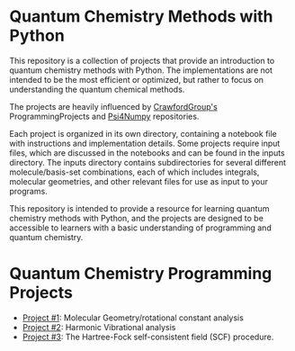 # Quantum Chemistry Methods with Python

This repository is a collection of projects that provide an introduction to quantum chemistry methods with Python. The implementations are not intended to be the most efficient or optimized, but rather to focus on understanding the quantum chemical methods.

The projects are heavily influenced by [CrawfordGroup's](https://github.com/CrawfordGroup/ProgrammingProjects) ProgrammingProjects and [Psi4Numpy](https://github.com/psi4/psi4numpy) repositories.

Each project is organized in its own directory, containing a notebook file with instructions and implementation details. Some projects require input files, which are discussed in the notebooks and can be found in the inputs directory. The inputs directory contains subdirectories for several different molecule/basis-set combinations, each of which includes integrals, molecular geometries, and other relevant files for use as input to your programs.

This repository is intended to provide a resource for learning quantum chemistry methods with Python, and the projects are designed to be accessible to learners with a basic understanding of programming and quantum chemistry.



# Quantum Chemistry Programming Projects 
 - [Project #1](https://github.com/Saikat248/ProgrammingProjects/tree/master/Project%2301): Molecular Geometry/rotational constant analysis
 - [Project #2](https://github.com/Saikat248/ProgrammingProjects/tree/master/Project%2302): Harmonic Vibrational analysis
 - [Project #3](https://github.com/Saikat248/ProgrammingProjects/tree/master/Project%2303): The Hartree-Fock self-consistent field (SCF) procedure.

 <!--
 - [Project #4](https://github.com/CrawfordGroup/ProgrammingProjects/tree/master/Project%2304): The second-order Moller-Plesset perturbation (MP2) energy.
 - [Project #5](https://github.com/CrawfordGroup/ProgrammingProjects/tree/master/Project%2305): The coupled cluster singles and doubles (CCSD) energy.
 - [Project #6](https://github.com/CrawfordGroup/ProgrammingProjects/tree/master/Project%2306): A perturbative triples correction to CCSD [CCSD(T)].
 - [Project #7](https://github.com/CrawfordGroup/ProgrammingProjects/tree/master/Project%2307): Connecting your code to PSI4.
 - [Project #8](https://github.com/CrawfordGroup/ProgrammingProjects/tree/master/Project%2308): DIIS extrapolation for the SCF procedure.
 - [Project #9](https://github.com/CrawfordGroup/ProgrammingProjects/tree/master/Project%2309): Using symmetry in the SCF procedure.
 - [Project #10](https://github.com/CrawfordGroup/ProgrammingProjects/tree/master/Project%2310): DIIS extrapolation for solving the CC amplitude equations.
 - [Project #11](https://github.com/CrawfordGroup/ProgrammingProjects/tree/master/Project%2311): An "out of core" SCF procedure.
 - [Project #12](https://github.com/CrawfordGroup/ProgrammingProjects/tree/master/Project%2312): Excited Electronic States: CIS and TDHF/RPA
 - [Project #13](https://github.com/CrawfordGroup/ProgrammingProjects/tree/master/Project%2313): the Davidson-Liu Algorithm: CIS
 - [Project #14](https://github.com/CrawfordGroup/ProgrammingProjects/tree/master/Project%2314): Excited Electronic States: EOM-CCSD (*In Preparation*)
 -->
 
